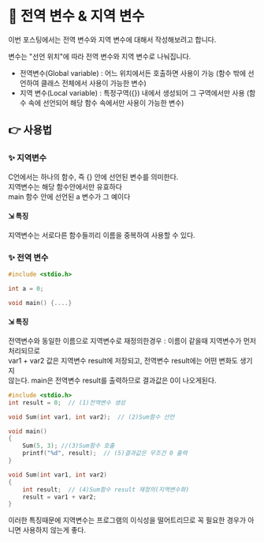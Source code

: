 # 📁 전역 변수 & 지역 변수

이번 포스팅에서는 전역 변수와 지역 변수에 대해서 작성해보려고 합니다.

변수는 "선언 위치"에 따라 전역 변수와 지역 변수로 나눠집니다.

- 전역변수(Global variable) : 어느 위치에서든 호출하면 사용이 가능
  (함수 밖에 선언하여 클래스 전체에서 사용이 가능한 변수)
- 지역 변수(Local variable) : 특정구역({}) 내에서 생성되어 그 구역에서만 사용
  (함수 속에 선언되어 해당 함수 속에서만 사용이 가능한 변수)

## 👉 사용법

### ✨ 지역변수

C언에서는 하나의 함수, 즉 {} 안에 선언된 변수를 의미한다.  
지역변수는 해당 함수안에서만 유효하다  
main 함수 안에 선언된 a 변수가 그 예이다

#### ⇲ 특징

지역변수는 서로다른 함수들끼리 이름을 중복하여 사용할 수 있다.

### ✨ **전역 변수**

```c
#include <stdio.h>

int a = 0;

void main() {....}
```

#### ⇲ 특징

전역변수와 동일한 이름으로 지역변수로 재정의한경우 : 이름이 같을때 지역변수가 먼저 처리되므로  
var1 + var2 값은 지역변수 result에 저장되고, 전역변수 result에는 어떤 변화도 생기지  
않는다. main은 전역변수 result를 출력하므로 결과값은 0이 나오게된다.

```c
#include <stdio.h>
int result = 0;  // (1)전역변수 생성

void Sum(int var1, int var2);  // (2)Sum함수 선언

void main()
{
	Sum(5, 3); //(3)Sum함수 호출
	printf("%d", result);  // (5)결과값은 무조건 0 출력
}

void Sum(int var1, int var2)
{
	int result;  // (4)Sum함수 result 재정의(지역변수화)
	result = var1 + var2;
}
```

이러한 특징때문에 지역변수는 프로그램의 이식성을 떨어트리므로 꼭 필요한 경우가 아니면 사용하지 않는게 좋다.
